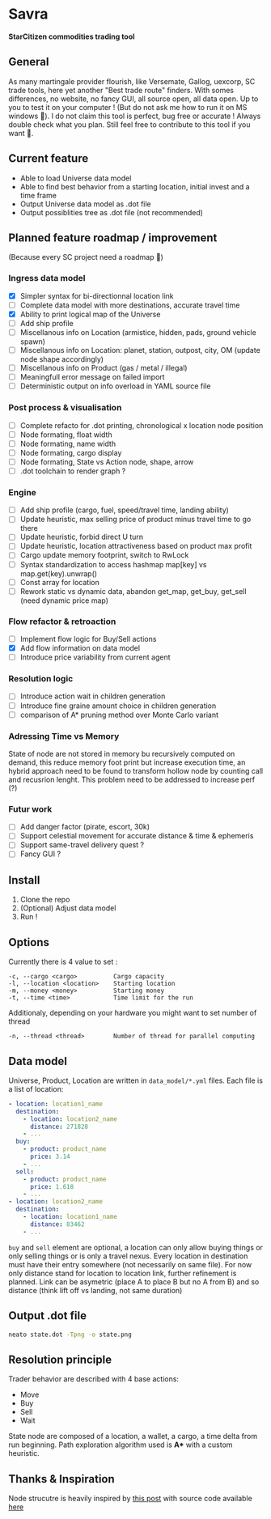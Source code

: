 # Savra
**StarCitizen commodities trading tool**

## General

As many martingale provider flourish, like Versemate, Gallog, uexcorp, SC trade tools, here yet another "Best trade route" finders. With somes differences, no website, no fancy GUI, all source open, all data open. Up to you to test it on your computer ! (But do not ask me how to run it on MS windows :shrug:). I do not claim this tool is perfect, bug free or accurate ! Always double check what you plan. Still feel free to contribute to this tool if you want :hugs:.

## Current feature

- Able to load Universe data model
- Able to find best behavior from a starting location, initial invest and a time frame
- Output Universe data model as .dot file
- Output possiblities tree as .dot file (not recommended)

## Planned feature roadmap / improvement
(Because every SC project need a roadmap :grimacing:)


### Ingress data model

- [x] Simpler syntax for bi-directionnal location link
- [ ] Complete data model with more destinations, accurate travel time
- [x] Ability to print logical map of the Universe
- [ ] Add ship profile
- [ ] Miscellanous info on Location (armistice, hidden, pads, ground vehicle spawn)
- [ ] Miscellanous info on Location: planet, station, outpost, city, OM (update node shape accordingly)
- [ ] Miscellanous info on Product (gas / metal / illegal)
- [ ] Meaningfull error message on failed import
- [ ] Deterministic output on info overload in YAML source file

### Post process & visualisation

- [ ] Complete refacto for .dot printing, chronological x location node position
- [ ] Node formating, float width
- [ ] Node formating, name width
- [ ] Node formating, cargo display
- [ ] Node formating, State vs Action node, shape, arrow
- [ ] .dot toolchain to render graph ?

### Engine

- [ ] Add ship profile (cargo, fuel, speed/travel time, landing ability)
- [ ] Update heuristic, max selling price of product minus travel time to go there
- [ ] Update heuristic, forbid direct U turn
- [ ] Update heuristic, location attractiveness based on product max profit
- [ ] Cargo update memory footprint, switch to RwLock
- [ ] Syntax standardization to access hashmap map[key] vs map.get(key).unwrap()
- [ ] Const array for location
- [ ] Rework static vs dynamic data, abandon get_map, get_buy, get_sell (need dynamic price map)

### Flow refactor & retroaction

- [ ] Implement flow logic for Buy/Sell actions
- [x] Add flow information on data model
- [ ] Introduce price variability from current agent

### Resolution logic

- [ ] Introduce action wait in children generation
- [ ] Introduce fine graine amount choice in children generation
- [ ] comparison of A* pruning method over Monte Carlo variant

### Adressing Time vs Memory

State of node are not stored in memory bu recursively computed on demand, this reduce memory foot print but increase execution time, an hybrid approach need to be found to transform hollow node by counting call and recusrion lenght. This problem need to be addressed to increase perf (?)

### Futur work

- [ ] Add danger factor (pirate, escort, 30k)
- [ ] Support celestial movement for accurate distance & time & ephemeris
- [ ] Support same-travel delivery quest ?
- [ ] Fancy GUI ?

## Install

1. Clone the repo
2. (Optional) Adjust data model
3. Run !

## Options

Currently there is 4 value to set :
```
-c, --cargo <cargo>          Cargo capacity
-l, --location <location>    Starting location
-m, --money <money>          Starting money
-t, --time <time>            Time limit for the run
```

Additionaly, depending on your hardware you might want to set number of thread
```
-n, --thread <thread>        Number of thread for parallel computing
```


## Data model

Universe, Product, Location are written in `data_model/*.yml` files. Each file is a list of location:

```yaml
- location: location1_name
  destination:
    - location: location2_name
      distance: 271828
    - ...
  buy:
    - product: product_name
      price: 3.14
    - ...
  sell:
    - product: product_name
      price: 1.618
    - ...
- location: location2_name
  destination:
    - location: location1_name
      distance: 83462
    - ...
```

`buy` and `sell` element are optional, a location can only allow buying things or only selling things or is only a travel nexus.
Every location in destination must have their entry somewhere (not necessarily on same file).
For now only distance stand for location to location link, further refinement is planned. Link can be asymetric (place A to place B but no A from B) and so distance (think lift off vs landing, not same duration)

## Output .dot file

```bash
neato state.dot -Tpng -o state.png
```

## Resolution principle

Trader behavior are described with 4 base actions:
- Move
- Buy
- Sell
- Wait

State node are composed of a location, a wallet, a cargo, a time delta from run beginning.
Path exploration algorithm used is __A*__ with a custom heuristic.

## Thanks & Inspiration

Node strucutre is heavily inspired by [this post](https://developerlife.com/2022/02/24/rust-non-binary-tree/) with source code available [here](https://gist.github.com/rust-play/b194d56e5dcd538d88dc4e490c39862b)



